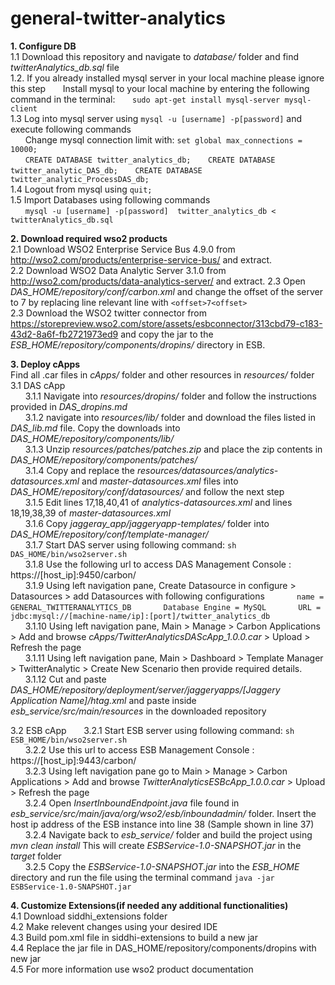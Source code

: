 # general-twitter-analytics

**1. Configure DB**  
    1.1 Download this repository and navigate to _database/_ folder and find _twitterAnalytics_db.sql_ file  
	1.2. If you already installed mysql server in your local machine please ignore this step 
		&nbsp;&nbsp;&nbsp;&nbsp;&nbsp;&nbsp;Install mysql to your local machine by entering the following command in the terminal:
		&nbsp;&nbsp;&nbsp;&nbsp;&nbsp;&nbsp;`sudo apt-get install mysql-server mysql-client`  
 	1.3 Log into mysql server using `mysql -u [username] -p[password]` and execute following commands  
   		&nbsp;&nbsp;&nbsp;&nbsp;&nbsp;&nbsp;Change mysql connection limit with: `set global max_connections = 10000;`  
		&nbsp;&nbsp;&nbsp;&nbsp;&nbsp;&nbsp;`CREATE DATABASE twitter_analytics_db;`
		&nbsp;&nbsp;&nbsp;&nbsp;&nbsp;&nbsp;`CREATE DATABASE twitter_analytic_DAS_db;`
		&nbsp;&nbsp;&nbsp;&nbsp;&nbsp;&nbsp;`CREATE DATABASE twitter_analytic_ProcessDAS_db;`  
 	1.4 Logout from mysql using `quit;`   
 	1.5 Import Databases using following commands   
		&nbsp;&nbsp;&nbsp;&nbsp;&nbsp;&nbsp;`mysql -u [username] -p[password]  twitter_analytics_db < twitterAnalytics_db.sql` 

**2. Download required wso2 products**   
	 2.1 Download WSO2 Enterprise Service Bus 4.9.0 from http://wso2.com/products/enterprise-service-bus/ and extract.  
	 2.2 Download WSO2 Data Analytic Server 3.1.0 from http://wso2.com/products/data-analytics-server/ and extract.
	 2.3 Open _DAS_HOME/repository/conf/carbon.xml_ and change the offset of the server to 7 by replacing line relevant line with `<offset>7<offset>`  
	 2.3 Download the WSO2 twitter connector from https://storepreview.wso2.com/store/assets/esbconnector/313cbd79-c183-43d2-8a6f-fb2721973ed9 and copy the jar to the _ESB_HOME/repository/components/dropins/_ directory in ESB.    
 
**3. Deploy cApps**  
	 Find all .car files in _cApps/_ folder and other resources in _resources/_ folder  
	 3.1 DAS cApp  
     &nbsp;&nbsp;&nbsp;&nbsp;&nbsp;&nbsp;3.1.1 Navigate into _resources/dropins/_ folder and follow the instructions provided in _DAS_dropins.md_  
     &nbsp;&nbsp;&nbsp;&nbsp;&nbsp;&nbsp;3.1.2 navigate into _resources/lib/_ folder and download the files listed in _DAS_lib.md_ file. Copy the downloads into _DAS_HOME/repository/components/lib/_  
     &nbsp;&nbsp;&nbsp;&nbsp;&nbsp;&nbsp;3.1.3 Unzip _resources/patches/patches.zip_ and place the zip contents in _DAS_HOME/repository/components/patches/_  
     &nbsp;&nbsp;&nbsp;&nbsp;&nbsp;&nbsp;3.1.4 Copy and replace the _resources/datasources/analytics-datasources.xml_ and _master-datasources.xml_ files into _DAS_HOME/repository/conf/datasources/_ and follow the next step  
     &nbsp;&nbsp;&nbsp;&nbsp;&nbsp;&nbsp;3.1.5 Edit lines 17,18,40,41 of _analytics-datasources.xml_ and lines 18,19,38,39 of _master-datasources.xml_  
     &nbsp;&nbsp;&nbsp;&nbsp;&nbsp;&nbsp;3.1.6 Copy _jaggeray_app/jaggeryapp-templates/_ folder into _DAS_HOME/repository/conf/template-manager/_  
     &nbsp;&nbsp;&nbsp;&nbsp;&nbsp;&nbsp;3.1.7 Start DAS server using following command: `sh DAS_HOME/bin/wso2server.sh`  
     &nbsp;&nbsp;&nbsp;&nbsp;&nbsp;&nbsp;3.1.8 Use the following url to access DAS Management Console : https://[host_ip]:9450/carbon/  
     &nbsp;&nbsp;&nbsp;&nbsp;&nbsp;&nbsp;3.1.9 Using left navigation pane, Create Datasource in configure > Datasources > add Datasources with following configurations
     &nbsp;&nbsp;&nbsp;&nbsp;&nbsp;&nbsp;&nbsp;&nbsp;&nbsp;&nbsp;&nbsp;&nbsp;`name = GENERAL_TWITTERANALYTICS_DB`
     &nbsp;&nbsp;&nbsp;&nbsp;&nbsp;&nbsp;&nbsp;&nbsp;&nbsp;&nbsp;&nbsp;&nbsp;`Database Engine = MySQL`
     &nbsp;&nbsp;&nbsp;&nbsp;&nbsp;&nbsp;&nbsp;&nbsp;&nbsp;&nbsp;&nbsp;&nbsp;`URL = jdbc:mysql://[machine-name/ip]:[port]/twitter_analytics_db`  
     &nbsp;&nbsp;&nbsp;&nbsp;&nbsp;&nbsp;3.1.10 Using left navigation pane, Main > Manage > Carbon Applications > Add and browse _cApps/TwitterAnalyticsDAScApp_1.0.0.car_ > Upload > Refresh the page  
     &nbsp;&nbsp;&nbsp;&nbsp;&nbsp;&nbsp;3.1.11 Using left navigation pane, Main > Dashboard > Template Manager > TwitterAnalytic > Create New Scenario then provide required details.  
     &nbsp;&nbsp;&nbsp;&nbsp;&nbsp;&nbsp;3.1.12 Cut and paste _DAS_HOME/repository/deployment/server/jaggeryapps/[Jaggery Application Name]/htag.xml_ and paste inside _esb_service/src/main/resources_ in the downloaded repository  

   3.2 ESB cApp
	 &nbsp;&nbsp;&nbsp;&nbsp;&nbsp;&nbsp;3.2.1 Start ESB server using following command: `sh ESB_HOME/bin/wso2server.sh`  
	 &nbsp;&nbsp;&nbsp;&nbsp;&nbsp;&nbsp;3.2.2 Use this url to access ESB Management Console : https://[host_ip]:9443/carbon/  
	 &nbsp;&nbsp;&nbsp;&nbsp;&nbsp;&nbsp;3.2.3 Using left navigation pane go to Main > Manage > Carbon Applications > Add and browse _TwitterAnalyticsESBcApp_1.0.0.car_ > Upload > Refresh the page  
	 &nbsp;&nbsp;&nbsp;&nbsp;&nbsp;&nbsp;3.2.4 Open _InsertInboundEndpoint.java_ file found in _esb_service/src/main/java/org/wso2/esb/inboundadmin/_ folder. Insert the host ip address of the ESB instance into line 38 (Sample shown in line 37)  
	 &nbsp;&nbsp;&nbsp;&nbsp;&nbsp;&nbsp;3.2.4 Navigate back to _esb_service/_ folder and build the project using _mvn clean install_ This will create _ESBService-1.0-SNAPSHOT.jar_ in the _target_ folder  
	 &nbsp;&nbsp;&nbsp;&nbsp;&nbsp;&nbsp;3.2.5 Copy the _ESBService-1.0-SNAPSHOT.jar_ into the _ESB_HOME_ directory and run the file using the terminal command `java -jar ESBService-1.0-SNAPSHOT.jar` 
	    
**4. Customize Extensions(if needed any additional functionalities)**  
	 4.1 Download siddhi_extensions folder  
	 4.2 Make relevent changes using your desired IDE  
	 4.3 Build pom.xml file in siddhi-extensions to build a new jar  
	 4.4 Replace the jar file in DAS_HOME/repository/components/dropins with new jar  
	 4.5 For more information use wso2 product documentation  